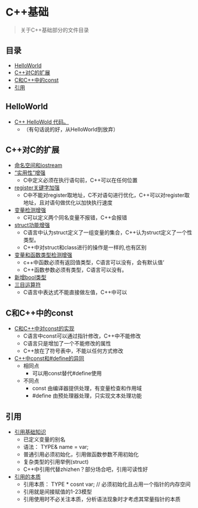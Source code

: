 # C++基础

> 关于C++基础部分的文件目录


## 目录

- [HelloWorld](#HelloWorld)
- [C++对C的扩展](#C++对C的扩展)
- [C和C++中的const](#C和C++中的const)
- [引用](#引用)

## HelloWorld

- [C++ HelloWold 代码。](00_Helloword/00_Hello.cpp)
  - （有句话说的好，从HelloWorld到放弃）

## C++对C的扩展

- [命名空间和iostream](01_namespace/00_namespace.cpp)
- [“实用性”增强](01_namespace/01_C++对C实用性增强.cpp)
  - C中定义必须在执行语句前，C++可以在任何位置
- [register关键字加强](01_namespace/02_register关键字的扩展.cpp)
  - C中不能对register取地址，C不对语句进行优化，C++可以对register取地址，且对语句做优化以加快执行速度
- [变量检测增强](01_namespace/03_变量检测增强.cpp)
  - C可以定义两个同名变量不报错，C++会报错
- [struct功能增强](01_namespace/04_struct功能增强.cpp)
  - C语言中认为struct定义了一组变量的集合，C++认为struct定义了一个性类型。
  - C++中对struct和class进行的操作是一样的,也有区别
- [变量和函数类型检测增强](01_namespace/05_变量_函数类型检查增强.cpp)
  - c++中函数必须有返回值类型，C语言可以没有，会有默认值‘
  - C++函数参数必须有类型，C语言可以没有。
- [新增bool类型](01_namespace/06_新增bool类型.cpp)
- [三目运算符](01_namespace/07_三目运算符.cpp)
  - C语言中表达式不能直接做左值，C++中可以

## C和C++中的const

- [C和C++中对const的实现](02_C语言和C++中的const/00_C和C++中const的实现.cpp)
  - C语言中const可以通过指针修改，C++中不能修改
  - C语言只是增加了一个不能修改的属性
  - C++放在了符号表中，不能以任何方式修改
- [C++中const和#define的异同](02_C语言和C++中的const/00_C和C++中const的实现.cpp)
  - 相同点
    - 可以用const替代#define使用
  - 不同点
    - const 由编译器提供处理，有变量检查和作用域
    - #define 由预处理器处理，只实现文本处理功能

## 引用
- [引用基础知识](03_引用/00_引用基础知识.cpp)
  - 已定义变量的别名
  - 语法：  TYPE& name = var;
  - 普通引用必须初始化，引用做函数参数不用初始化
  - 复杂类型的引用举例(struct)
  - C++中引用代替zhizhen？部分场合吧，引用可读性好
- [引用的本质](03_引用/01_引用的本质.cpp)
  - 引用本质： TYPE * cosnt var; // 必须初始化且占用一个指针的内存空间
  - 引用就是间接赋值的1-23模型
  - 引用使用时不必关注本质，分析语法现象时才考虑其常量指针的本质


